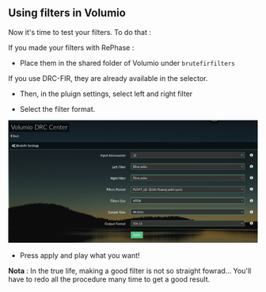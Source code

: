 ## Using filters in Volumio

Now it's time to test your filters. To do that :

If you made your filters with RePhase :
* Place them in the shared folder of Volumio under `brutefirfilters`

If you use DRC-FIR, they are already available in the selector.

* Then, in the pluign settings, select left and right filter

* Select the filter format.

<img src="./img/using_filter_in_volumio.png">



* Press apply and play what you want!

__Nota__ : In the true life, making a good filter is not so straight fowrad... You'll have to redo all the procedure many time to get a good result.

